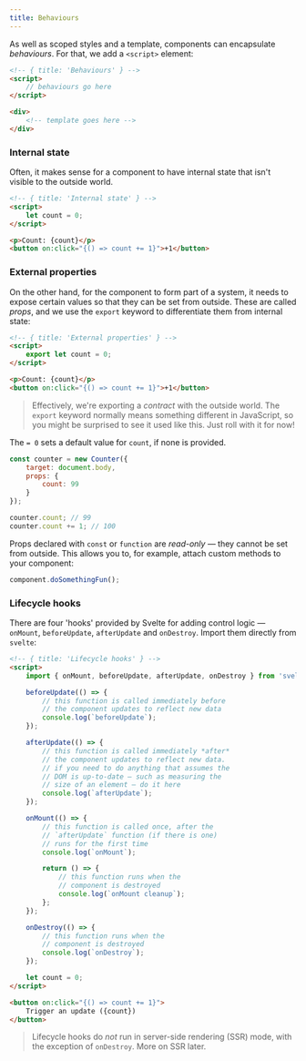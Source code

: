```yaml
---
title: Behaviours
---
```


As well as scoped styles and a template, components can encapsulate *behaviours*. For that, we add a `<script>` element:

```html
<!-- { title: 'Behaviours' } -->
<script>
	// behaviours go here
</script>

<div>
	<!-- template goes here -->
</div>
```


### Internal state

Often, it makes sense for a component to have internal state that isn't visible to the outside world.

```html
<!-- { title: 'Internal state' } -->
<script>
	let count = 0;
</script>

<p>Count: {count}</p>
<button on:click="{() => count += 1}">+1</button>
```


### External properties

On the other hand, for the component to form part of a system, it needs to expose certain values so that they can be set from outside. These are called *props*, and we use the `export` keyword to differentiate them from internal state:

```html
<!-- { title: 'External properties' } -->
<script>
	export let count = 0;
</script>

<p>Count: {count}</p>
<button on:click="{() => count += 1}">+1</button>
```

> Effectively, we're exporting a *contract* with the outside world. The `export` keyword normally means something different in JavaScript, so you might be surprised to see it used like this. Just roll with it for now!

The `= 0` sets a default value for `count`, if none is provided.

```js
const counter = new Counter({
	target: document.body,
	props: {
		count: 99
	}
});

counter.count; // 99
counter.count += 1; // 100
```

Props declared with `const` or `function` are *read-only* — they cannot be set from outside. This allows you to, for example, attach custom methods to your component:

```js
component.doSomethingFun();
```


### Lifecycle hooks

There are four 'hooks' provided by Svelte for adding control logic — `onMount`, `beforeUpdate`, `afterUpdate` and `onDestroy`. Import them directly from `svelte`:

```html
<!-- { title: 'Lifecycle hooks' } -->
<script>
	import { onMount, beforeUpdate, afterUpdate, onDestroy } from 'svelte';

	beforeUpdate(() => {
		// this function is called immediately before
		// the component updates to reflect new data
		console.log(`beforeUpdate`);
	});

	afterUpdate(() => {
		// this function is called immediately *after*
		// the component updates to reflect new data.
		// if you need to do anything that assumes the
		// DOM is up-to-date — such as measuring the
		// size of an element — do it here
		console.log(`afterUpdate`);
	});

	onMount(() => {
		// this function is called once, after the
		// `afterUpdate` function (if there is one)
		// runs for the first time
		console.log(`onMount`);

		return () => {
			// this function runs when the
			// component is destroyed
			console.log(`onMount cleanup`);
		};
	});

	onDestroy(() => {
		// this function runs when the
		// component is destroyed
		console.log(`onDestroy`);
	});

	let count = 0;
</script>

<button on:click="{() => count += 1}">
	Trigger an update ({count})
</button>
```

> Lifecycle hooks do *not* run in server-side rendering (SSR) mode, with the exception of `onDestroy`. More on SSR later.

